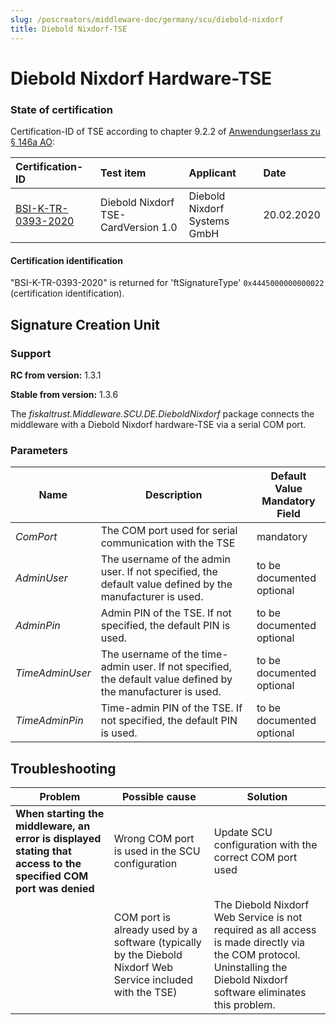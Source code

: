 ```yaml
---
slug: /poscreators/middleware-doc/germany/scu/diebold-nixdorf
title: Diebold Nixdorf-TSE
---
```


# Diebold Nixdorf Hardware-TSE 

### State of certification

Certification-ID of TSE according to chapter 9.2.2 of [Anwendungserlass zu § 146a AO](https://link.fiskaltrust.cloud/de/legal/146a-ao):

| Certification-ID                                             | Test item                           | Applicant                    | Date       |
| :----------------------------------------------------------- | :---------------------------------- | :--------------------------- | :--------- |
| [BSI-K-TR-0393-2020](https://www.bsi.bund.de/SharedDocs/Zertifikate_TR/Technische_Sicherheitseinrichtungen/BSI-K-TR-0393-2020.html) | Diebold Nixdorf TSE-CardVersion 1.0 | Diebold Nixdorf Systems GmbH | 20.02.2020 |

#### Certification identification

"BSI-K-TR-0393-2020" is returned for 'ftSignatureType' `0x4445000000000022` (certification identification). 

## Signature Creation Unit

### Support

**RC from version:** 1.3.1

**Stable from version:** 1.3.6

The _fiskaltrust.Middleware.SCU.DE.DieboldNixdorf_ package connects the middleware with a Diebold Nixdorf hardware-TSE via a serial COM port.

### Parameters

| Name | Description | **Default Value**<br />**Mandatory Field** |
| ---- | ------------ |--------- |
| _ComPort_ | The COM port used for serial communication with the TSE | mandatory |
| _AdminUser_ | The username of the admin user. If not specified, the default value defined by the manufacturer is used. | to be documented<br />optional |
| _AdminPin_ | Admin PIN of the TSE. If not specified, the default PIN is used. | to be documented<br />optional |
| _TimeAdminUser_ | The username of the time-admin user. If not specified, the default value defined by the manufacturer is used. | to be documented<br />optional |
| _TimeAdminPin_ | Time-admin PIN of the TSE. If not specified, the default PIN is used. | to be documented<br />optional |


## Troubleshooting
| Problem                                                      | Possible cause                                               | Solution                                                     |
| ------------------------------------------------------------ | ------------------------------------------------------------ | ------------------------------------------------------------ |
| **When starting the middleware, an error is displayed stating that access to the specified COM port was denied** | Wrong COM port is used in the SCU configuration              | Update SCU configuration with the correct COM port used      |
|                                                              | COM port is already used by a software (typically by the Diebold Nixdorf Web Service included with the TSE) | The Diebold Nixdorf Web Service is not required as all access is made directly via the COM protocol. Uninstalling the Diebold Nixdorf software eliminates this problem. |

